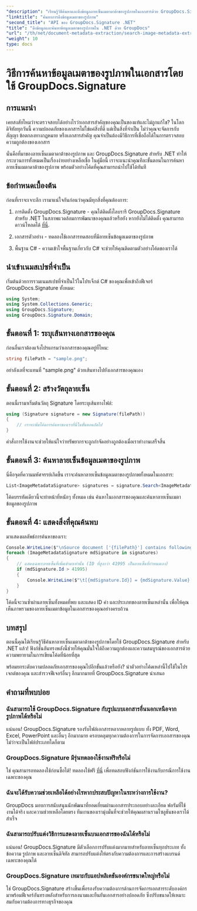 ```yaml
---
"description": "เรียนรู้วิธีค้นหาและดึงข้อมูลลายเซ็นเมตาดาต้าของรูปภาพในเอกสารด้วย GroupDocs.Signature สำหรับ .NET เพิ่มความปลอดภัยและความถูกต้องของเอกสารได้ภายในไม่กี่นาที"
"linktitle": "ค้นหาการดึงข้อมูลเมตาของรูปภาพ"
"second_title": "API ของ GroupDocs.Signature .NET"
"title": "ดึงข้อมูลและค้นหาข้อมูลเมตาของรูปภาพใน .NET ด้วย GroupDocs"
"url": "/th/net/document-metadata-extraction/search-image-metadata-extraction/"
"weight": 10
type: docs
---
```

# วิธีการค้นหาข้อมูลเมตาของรูปภาพในเอกสารโดยใช้ GroupDocs.Signature

## การแนะนำ

เคยสงสัยไหมว่าจะตรวจสอบได้อย่างไรว่าเอกสารสำคัญของคุณเป็นของแท้และไม่ถูกแก้ไข? ในโลกดิจิทัลทุกวันนี้ ความปลอดภัยของเอกสารไม่ใช่แค่สิ่งที่ดี แต่เป็นสิ่งที่จำเป็น ไม่ว่าคุณจะจัดการกับสัญญา ข้อตกลงทางกฎหมาย หรือเอกสารสำคัญ คุณจำเป็นต้องมีวิธีการที่เชื่อถือได้ในการตรวจสอบความถูกต้องของเอกสาร

นั่นคือที่มาของลายเซ็นเมตาดาต้าของรูปภาพ และ GroupDocs.Signature สำหรับ .NET ทำให้กระบวนการทั้งหมดเป็นเรื่องง่ายอย่างเหลือเชื่อ ในคู่มือนี้ เราจะแนะนำคุณทีละขั้นตอนในการค้นหาลายเซ็นเมตาดาต้าของรูปภาพ พร้อมตัวอย่างโค้ดที่คุณสามารถนำไปใช้ได้ทันที

## ข้อกำหนดเบื้องต้น

ก่อนที่เราจะเจาะลึก เรามาแน่ใจกันก่อนว่าคุณมีทุกสิ่งที่คุณต้องการ:

1. การติดตั้ง GroupDocs.Signature - คุณได้ติดตั้งไลบรารี GroupDocs.Signature สำหรับ .NET ในสภาพแวดล้อมการพัฒนาของคุณแล้วหรือยัง หากยังไม่ได้ติดตั้ง คุณสามารถดาวน์โหลดได้ [ที่นี่](https://releases-groupdocs.com/signature/net/).

2. เอกสารตัวอย่าง - ทดลองใช้เอกสารทดสอบที่มีลายเซ็นข้อมูลเมตาของรูปภาพ

3. พื้นฐาน C# - ความเข้าใจพื้นฐานเกี่ยวกับ C# จะช่วยให้คุณติดตามตัวอย่างโค้ดของเราได้

## นำเข้าเนมสเปซที่จำเป็น

เริ่มต้นด้วยการรวมเนมสเปซที่จำเป็นไว้ในโปรเจ็กต์ C# ของคุณเพื่อเข้าถึงฟีเจอร์ GroupDocs.Signature ทั้งหมด:

```csharp
using System;
using System.Collections.Generic;
using GroupDocs.Signature;
using GroupDocs.Signature.Domain;
```

## ขั้นตอนที่ 1: ระบุเส้นทางเอกสารของคุณ

ก่อนอื่นเราต้องแจ้งโปรแกรมว่าเอกสารของคุณอยู่ที่ไหน:

```csharp
string filePath = "sample.png";
```

อย่าลังเลที่จะแทนที่ "sample.png" ด้วยเส้นทางไปยังเอกสารของคุณเอง

## ขั้นตอนที่ 2: สร้างวัตถุลายเซ็น

ตอนนี้เรามาเริ่มต้นวัตถุ Signature โดยระบุเส้นทางไฟล์:

```csharp
using (Signature signature = new Signature(filePath))
{
    // เราจะเพิ่มโค้ดการค้นหาของเราที่นี่ในขั้นตอนถัดไป
}
```

คำสั่งการใช้งานจะช่วยให้แน่ใจว่าทรัพยากรจะถูกกำจัดอย่างถูกต้องเมื่อเราทำงานเสร็จสิ้น

## ขั้นตอนที่ 3: ค้นหาลายเซ็นข้อมูลเมตาของรูปภาพ

นี่คือจุดที่ความมหัศจรรย์เกิดขึ้น เราจะค้นหาลายเซ็นข้อมูลเมตาของรูปภาพทั้งหมดในเอกสาร:

```csharp
List<ImageMetadataSignature> signatures = signature.Search<ImageMetadataSignature>(SignatureType.Metadata);
```

โค้ดบรรทัดเดียวนี้จะทำหน้าที่หนักๆ ทั้งหมด เช่น ค้นหาในเอกสารของคุณและค้นหาลายเซ็นเมตาข้อมูลของรูปภาพ

## ขั้นตอนที่ 4: แสดงสิ่งที่คุณค้นพบ

มาแสดงผลลัพธ์การค้นหาของเรา:

```csharp
Console.WriteLine($"\nSource document ['{filePath}'] contains following signatures.");
foreach (ImageMetadataSignature mdSignature in signatures)
{
    // แสดงเฉพาะลายเซ็นที่เพิ่มเข้ามาเท่านั้น (ID ที่สูงกว่า 41995 เป็นลายเซ็นที่กำหนดเอง)
    if (mdSignature.Id > 41995)
    {
        Console.WriteLine($"\t[{mdSignature.Id}] = {mdSignature.Value} ({mdSignature.Type})");
    }
}
```

โค้ดนี้จะวนซ้ำผ่านลายเซ็นทั้งหมดที่พบ และแสดง ID ค่า และประเภทของลายเซ็นเหล่านั้น เพื่อให้คุณเห็นภาพรวมของลายเซ็นเมตาข้อมูลในเอกสารของคุณอย่างครบถ้วน

## บทสรุป

ตอนนี้คุณได้เรียนรู้วิธีค้นหาลายเซ็นเมตาดาต้าของรูปภาพโดยใช้ GroupDocs.Signature สำหรับ .NET แล้ว! ฟังก์ชันอันทรงพลังนี้ช่วยให้คุณมั่นใจได้ถึงความถูกต้องและความสมบูรณ์ของเอกสารด้วยความพยายามในการเขียนโค้ดที่น้อยที่สุด

พร้อมยกระดับความปลอดภัยเอกสารของคุณไปอีกขั้นแล้วหรือยัง? นำตัวอย่างโค้ดเหล่านี้ไปใช้ในโปรเจกต์ของคุณ และสำรวจฟีเจอร์อื่นๆ อีกมากมายที่ GroupDocs.Signature นำเสนอ

## คำถามที่พบบ่อย

### ฉันสามารถใช้ GroupDocs.Signature กับรูปแบบเอกสารอื่นนอกเหนือจากรูปภาพได้หรือไม่

แน่นอน! GroupDocs.Signature รองรับไฟล์เอกสารหลากหลายรูปแบบ ทั้ง PDF, Word, Excel, PowerPoint และอื่นๆ อีกมากมาย ครอบคลุมทุกความต้องการในการจัดการเอกสารของคุณ ไม่ว่าจะเป็นไฟล์ประเภทใดก็ตาม

### GroupDocs.Signature มีรุ่นทดลองใช้งานฟรีหรือไม่

ใช่ คุณสามารถทดลองใช้ก่อนซื้อได้! ทดลองใช้ฟรี [ที่นี่](https://releases.groupdocs.com/) เพื่อทดสอบฟังก์ชันการใช้งานกับกรณีการใช้งานเฉพาะของคุณ

### ฉันจะได้รับความช่วยเหลือได้อย่างไรหากประสบปัญหาในระหว่างการใช้งาน?

GroupDocs มอบการสนับสนุนนักพัฒนาที่ยอดเยี่ยมผ่านเอกสารประกอบอย่างละเอียด ฟอรัมที่ใช้งานได้จริง และความช่วยเหลือโดยตรง ทีมงานของเรามุ่งมั่นที่จะช่วยให้คุณผสานรวมโซลูชันของเราได้สำเร็จ

### ฉันสามารถปรับแต่งวิธีการแสดงลายเซ็นบนเอกสารของฉันได้หรือไม่

แน่นอน! GroupDocs.Signature มีตัวเลือกการปรับแต่งมากมายสำหรับลายเซ็นทุกประเภท ทั้งข้อความ รูปภาพ และลายเซ็นดิจิทัล สามารถปรับแต่งให้ตรงกับความต้องการและการสร้างแบรนด์เฉพาะของคุณได้

### GroupDocs.Signature เหมาะกับแอปพลิเคชันองค์กรขนาดใหญ่หรือไม่

ใช่ GroupDocs.Signature สร้างขึ้นเพื่อรองรับความต้องการด้านการจัดการเอกสารระดับองค์กร มาพร้อมฟีเจอร์อันทรงพลังสำหรับการลงนามและยืนยันเอกสารอย่างปลอดภัย ซึ่งปรับขนาดให้เหมาะสมกับความต้องการทางธุรกิจของคุณ